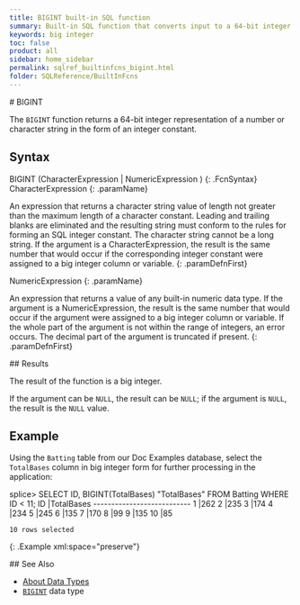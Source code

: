 ```yaml
---
title: BIGINT built-in SQL function
summary: Built-in SQL function that converts input to a 64-bit integer representation
keywords: big integer
toc: false
product: all
sidebar: home_sidebar
permalink: sqlref_builtinfcns_bigint.html
folder: SQLReference/BuiltInFcns
---
```

<section>
<div class="TopicContent" data-swiftype-index="true" markdown="1">
# BIGINT

The `BIGINT` function returns a 64-bit integer representation of a
number or character string in the form of an integer constant.

## Syntax

<div class="fcnWrapperWide" markdown="1">
    BIGINT (CharacterExpression | NumericExpression ) 
{: .FcnSyntax}

</div>
<div class="paramList" markdown="1">
CharacterExpression
{: .paramName}

An expression that returns a character string value of length not
greater than the maximum length of a character constant. Leading and
trailing blanks are eliminated and the resulting string must conform to
the rules for forming an SQL integer constant. The character string
cannot be a long string. If the argument is a CharacterExpression, the
result is the same number that would occur if the corresponding integer
constant were assigned to a big integer column or variable.
{: .paramDefnFirst}

NumericExpression
{: .paramName}

An expression that returns a value of any built-in numeric data type. If
the argument is a NumericExpression, the result is the same number that
would occur if the argument were assigned to a big integer column or
variable. If the whole part of the argument is not within the range of
integers, an error occurs. The decimal part of the argument is truncated
if present.
{: .paramDefnFirst}

</div>
## Results

The result of the function is a big integer.

If the argument can be `NULL`, the result can be `NULL`; if the argument
is `NULL`, the result is the `NULL` value.

## Example

Using the `Batting` table from our Doc Examples database, select the
`TotalBases` column in big integer form for further processing in the
application:

<div class="preWrapper" markdown="1">
    splice> SELECT ID, BIGINT(TotalBases) "TotalBases"
       FROM Batting
       WHERE ID < 11;
    ID    |TotalBases
    ---------------------------
    1     |262
    2     |235
    3     |174
    4     |234
    5     |245
    6     |135
    7     |170
    8     |99
    9     |135
    10    |85
    
    10 rows selected
{: .Example xml:space="preserve"}

</div>
## See Also

* [About Data Types](sqlref_datatypes_numerictypes.html)
* [`BIGINT`](sqlref_builtinfcns_bigint.html) data type

</div>
</section>

